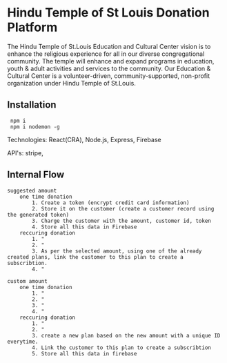 # Hindu Temple of St Louis Donation Platform
The Hindu Temple of St.Louis Education and Cultural Center vision is to enhance the religious experience for all in our diverse congregational community. The temple will enhance and expand programs in education, youth & adult activities and services to the community. Our Education & Cultural Center is a volunteer-driven, community-supported, non-profit organization under Hindu Temple of St.Louis. 

## Installation
```
 npm i
 npm i nodemon -g
```

Technologies: React(CRA), Node.js, Express, Firebase

API's: stripe, 

## Internal Flow
	suggested amount
		one time donation
			1. Create a token (encrypt credit card information)
			2. Store it on the customer (create a customer record using the generated token)
			3. Charge the customer with the amount, customer id, token
			4. Store all this data in Firebase
		reccuring donation
			1. "
			2. "
			3. As per the selected amount, using one of the already created plans, link the customer to this plan to create a subscribtion. 
			4. "
	
	custom amount
		one time donation
			1. "
			2. "
			3. "
			4. "
		reccuring donation
			1. "
			2. "
			3. create a new plan based on the new amount with a unique ID everytime. 
			4. Link the customer to this plan to create a subscribtion
			5. Store all this data in firebase
